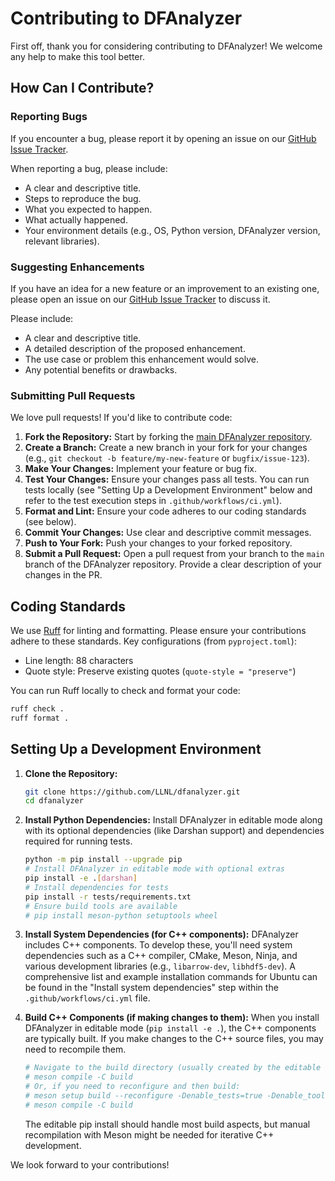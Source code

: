 # Contributing to DFAnalyzer

First off, thank you for considering contributing to DFAnalyzer! We welcome any help to make this tool better.

## How Can I Contribute?

### Reporting Bugs

If you encounter a bug, please report it by opening an issue on our [GitHub Issue Tracker](https://github.com/LLNL/dfanalyzer/issues).

When reporting a bug, please include:

- A clear and descriptive title.
- Steps to reproduce the bug.
- What you expected to happen.
- What actually happened.
- Your environment details (e.g., OS, Python version, DFAnalyzer version, relevant libraries).

### Suggesting Enhancements

If you have an idea for a new feature or an improvement to an existing one, please open an issue on our [GitHub Issue Tracker](https://github.com/LLNL/dfanalyzer/issues) to discuss it.

Please include:

- A clear and descriptive title.
- A detailed description of the proposed enhancement.
- The use case or problem this enhancement would solve.
- Any potential benefits or drawbacks.

### Submitting Pull Requests

We love pull requests! If you'd like to contribute code:

1.  **Fork the Repository:** Start by forking the [main DFAnalyzer repository](https://github.com/LLNL/dfanalyzer).
2.  **Create a Branch:** Create a new branch in your fork for your changes (e.g., `git checkout -b feature/my-new-feature` or `bugfix/issue-123`).
3.  **Make Your Changes:** Implement your feature or bug fix.
4.  **Test Your Changes:** Ensure your changes pass all tests. You can run tests locally (see "Setting Up a Development Environment" below and refer to the test execution steps in `.github/workflows/ci.yml`).
5.  **Format and Lint:** Ensure your code adheres to our coding standards (see below).
6.  **Commit Your Changes:** Use clear and descriptive commit messages.
7.  **Push to Your Fork:** Push your changes to your forked repository.
8.  **Submit a Pull Request:** Open a pull request from your branch to the `main` branch of the DFAnalyzer repository. Provide a clear description of your changes in the PR.

## Coding Standards

We use [Ruff](https://github.com/astral-sh/ruff) for linting and formatting. Please ensure your contributions adhere to these standards. Key configurations (from `pyproject.toml`):

- Line length: 88 characters
- Quote style: Preserve existing quotes (`quote-style = "preserve"`)

You can run Ruff locally to check and format your code:

```bash
ruff check .
ruff format .
```

## Setting Up a Development Environment

1.  **Clone the Repository:**

    ```bash
    git clone https://github.com/LLNL/dfanalyzer.git
    cd dfanalyzer
    ```

2.  **Install Python Dependencies:**
    Install DFAnalyzer in editable mode along with its optional dependencies (like Darshan support) and dependencies required for running tests.

    ```bash
    python -m pip install --upgrade pip
    # Install DFAnalyzer in editable mode with optional extras
    pip install -e .[darshan]
    # Install dependencies for tests
    pip install -r tests/requirements.txt
    # Ensure build tools are available
    # pip install meson-python setuptools wheel
    ```

3.  **Install System Dependencies (for C++ components):** DFAnalyzer includes C++ components. To develop these, you'll need system dependencies such as a C++ compiler, CMake, Meson, Ninja, and various development libraries (e.g., `libarrow-dev`, `libhdf5-dev`).
    A comprehensive list and example installation commands for Ubuntu can be found in the "Install system dependencies" step within the `.github/workflows/ci.yml` file.

4.  **Build C++ Components (if making changes to them):**
    When you install DFAnalyzer in editable mode (`pip install -e .`), the C++ components are typically built. If you make changes to the C++ source files, you may need to recompile them.
    ```bash
    # Navigate to the build directory (usually created by the editable install)
    # meson compile -C build
    # Or, if you need to reconfigure and then build:
    # meson setup build --reconfigure -Denable_tests=true -Denable_tools=true
    # meson compile -C build
    ```
    The editable pip install should handle most build aspects, but manual recompilation with Meson might be needed for iterative C++ development.

We look forward to your contributions!
